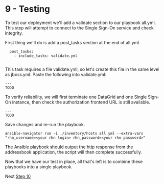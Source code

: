 # 9 - Testing

To test our deployment we'll add a validate section to our playbook all.yml.  This step will attempt to connect to the Single Sign-On service and check integrity. 

First thing we'll do is add a post_tasks section at the end of all.yml.

```
  post_tasks:
    - include_tasks: validate.yml
      
```

This task requires a file validate.yml, so let's create this file in the same level as jboss.yml. Paste the following into validate.yml:

```
---
TODO
```

To verify reliability, we will first terminate one DataGrid and one Single Sign-On instance, then check the authorization frontend URL is still available.

```
---
TODO
```

Save changes and re-run the playbook.

`ansible-navigator run -i ./inventory/hosts all.yml --extra-vars "rhn_username=<your rhn login> rhn_password=<your rhn password>"`

The Ansible playbook should output the http response from the addressbook application, the script will then complete successfully.

Now that we have our test in place, all that's left is to combine these playbooks into a single playbook.

Next [Step 10](./10-conclusion.md)

